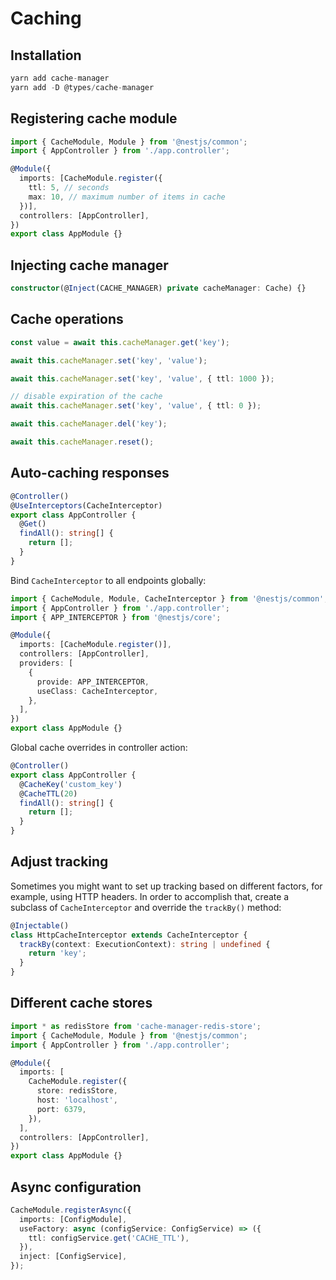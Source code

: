 # Caching

## Installation

```ts
yarn add cache-manager
yarn add -D @types/cache-manager
```


## Registering cache module

```ts
import { CacheModule, Module } from '@nestjs/common';
import { AppController } from './app.controller';

@Module({
  imports: [CacheModule.register({
    ttl: 5, // seconds
    max: 10, // maximum number of items in cache
  })],
  controllers: [AppController],
})
export class AppModule {}
```


## Injecting cache manager

```ts
constructor(@Inject(CACHE_MANAGER) private cacheManager: Cache) {}
```


## Cache operations

```ts
const value = await this.cacheManager.get('key');

await this.cacheManager.set('key', 'value');

await this.cacheManager.set('key', 'value', { ttl: 1000 });

// disable expiration of the cache
await this.cacheManager.set('key', 'value', { ttl: 0 });

await this.cacheManager.del('key');

await this.cacheManager.reset();
```


## Auto-caching responses

```ts
@Controller()
@UseInterceptors(CacheInterceptor)
export class AppController {
  @Get()
  findAll(): string[] {
    return [];
  }
}
```

Bind `CacheInterceptor` to all endpoints globally:

```ts
import { CacheModule, Module, CacheInterceptor } from '@nestjs/common';
import { AppController } from './app.controller';
import { APP_INTERCEPTOR } from '@nestjs/core';

@Module({
  imports: [CacheModule.register()],
  controllers: [AppController],
  providers: [
    {
      provide: APP_INTERCEPTOR,
      useClass: CacheInterceptor,
    },
  ],
})
export class AppModule {}
```

Global cache overrides in controller action:

```ts
@Controller()
export class AppController {
  @CacheKey('custom_key')
  @CacheTTL(20)
  findAll(): string[] {
    return [];
  }
}
```


## Adjust tracking

Sometimes you might want to set up tracking based on different factors, for example, using HTTP headers. In order to accomplish that, create a subclass of `CacheInterceptor` and override the `trackBy()` method:

```ts
@Injectable()
class HttpCacheInterceptor extends CacheInterceptor {
  trackBy(context: ExecutionContext): string | undefined {
    return 'key';
  }
}
```


## Different cache stores

```ts
import * as redisStore from 'cache-manager-redis-store';
import { CacheModule, Module } from '@nestjs/common';
import { AppController } from './app.controller';

@Module({
  imports: [
    CacheModule.register({
      store: redisStore,
      host: 'localhost',
      port: 6379,
    }),
  ],
  controllers: [AppController],
})
export class AppModule {}
```


## Async configuration

```ts
CacheModule.registerAsync({
  imports: [ConfigModule],
  useFactory: async (configService: ConfigService) => ({
    ttl: configService.get('CACHE_TTL'),
  }),
  inject: [ConfigService],
});
```
